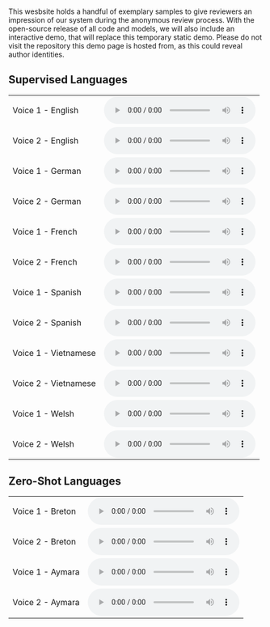 <img align="center" src="resources/literally_one_white_pixel.png" style="  display: block; margin-left: auto;
margin-right: auto; width: 0%;" />

This wesbsite holds a handful of exemplary samples to give reviewers an impression of our system during the anonymous review process. With the open-source release of all code and models, we will also include an interactive demo, that will replace this temporary static demo. Please do not visit the repository this demo page is hosted from, as this could reveal author identities.

## Supervised Languages
<html>
    <table style='width: 100%;'>
        <tr>
<td>Voice 1 - English</td>
            <td><audio controls="" ><source src="resources/sup/1.wav" type="audio/wav"></audio></td></tr><tr>
            <td>Voice 2 - English</td>
            <td><audio controls="" ><source src="resources/sup/2.wav" type="audio/wav"></audio></td></tr><tr>
<td>Voice 1 - German</td>
            <td><audio controls="" ><source src="resources/sup/3.wav" type="audio/wav"></audio></td></tr><tr>
            <td>Voice 2 - German</td>
            <td><audio controls="" ><source src="resources/sup/4.wav" type="audio/wav"></audio></td></tr><tr>
<td>Voice 1 - French</td>
            <td><audio controls="" ><source src="resources/sup/5.wav" type="audio/wav"></audio></td></tr><tr>
            <td>Voice 2 - French</td>
            <td><audio controls="" ><source src="resources/sup/6.wav" type="audio/wav"></audio></td></tr><tr>
<td>Voice 1 - Spanish</td>
            <td><audio controls="" ><source src="resources/sup/7.wav" type="audio/wav"></audio></td></tr><tr>
            <td>Voice 2 - Spanish</td>
            <td><audio controls="" ><source src="resources/sup/8.wav" type="audio/wav"></audio></td></tr><tr>
<td>Voice 1 - Vietnamese</td>
            <td><audio controls="" ><source src="resources/sup/9.wav" type="audio/wav"></audio></td></tr><tr>
            <td>Voice 2 - Vietnamese</td>
            <td><audio controls="" ><source src="resources/sup/10.wav" type="audio/wav"></audio></td></tr><tr>
<td>Voice 1 - Welsh</td>
            <td><audio controls="" ><source src="resources/sup/11.wav" type="audio/wav"></audio></td></tr><tr>
            <td>Voice 2 - Welsh</td>
            <td><audio controls="" ><source src="resources/sup/12.wav" type="audio/wav"></audio></td></tr><tr>
        </tr>
    </table>


## Zero-Shot Languages
<html>
    <table style='width: 100%;'>
        <tr>
<td>Voice 1 - Breton</td>
            <td><audio controls="" ><source src="resources/unsup/1.wav" type="audio/wav"></audio></td></tr><tr>
            <td>Voice 2 - Breton</td>
            <td><audio controls="" ><source src="resources/unsup/2.wav" type="audio/wav"></audio></td></tr><tr>
<td>Voice 1 - Aymara</td>
            <td><audio controls="" ><source src="resources/unsup/3.wav" type="audio/wav"></audio></td></tr><tr>
            <td>Voice 2 - Aymara</td>
            <td><audio controls="" ><source src="resources/unsup/4.wav" type="audio/wav"></audio></td></tr><tr>
        </tr>
    </table>

</html>

